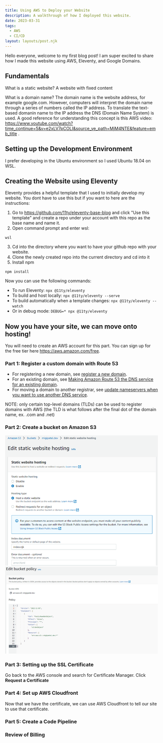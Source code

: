 ```yaml
---
title: Using AWS to Deploy your Website
description: A walkthrough of how I deployed this website.
date: 2023-03-31
tags:
  - AWS
  - CI/CD
layout: layouts/post.njk
---
```

Hello everyone, welcome to my first blog post! I am super excited to share how I made this website using AWS, Eleventy, and Google Domains.

## Fundamentals
What is a static website?
A website with fixed content

What is a domain name?
The domain name is the website address, for example google.com. However, computers will interpret the domain name through a series of numbers called the IP address. To translate the text-based domanin name to the IP address the DNS (Domain Name System) is used. A good reference for understanding this concept is this AWS video: https://www.youtube.com/watch?time_continue=5&v=e2xLV7pCOLI&source_ve_path=MjM4NTE&feature=emb_title . 

## Setting up the Development Environment
I prefer developing in the Ubuntu environment so I used Ubuntu 18.04 on WSL.

## Creating the Website using Eleventy 
Eleventy provides a helpful template that I used to initially develop my website. You dont have to use this but if you want to here are the instructions:
1. Go to https://github.com/11ty/eleventy-base-blog and click "Use this template" and create a repo under your account with this repo as the base name and name it.
2. Open command prompt and enter wsl:
```diff-js
wsl
```
3. Cd into the directory where you want to have your github repo with your website.
4. Clone the newly created repo into the current directory and cd into it 
5. Install npm
```diff-js
npm install
```
Now you can use the following commands:
* To run Eleventy: `npx @11ty/eleventy`
* To build and host locally: `npx @11ty/eleventy --serve`
* To build automatically when a template changes: `npx @11ty/eleventy --watch`
* Or in debug mode: `DEBUG=* npx @11ty/eleventy`

## Now you have your site, we can move onto hosting!
You will need to create an AWS account for this part. You can sign up for the free tier here https://aws.amazon.com/free.

### Part 1: Register a custom domain with Route 53
* For registering a new domain, see [register a new domain](https://docs.aws.amazon.com/Route53/latest/DeveloperGuide/domain-register.html#domain-register-procedure).
* For an existing domain, see [Making Amazon Route 53 the DNS service for an existing domain](https://docs.aws.amazon.com/Route53/latest/DeveloperGuide/MigratingDNS.html).
* For moving a domain to another registrar, see [update nameservers when you want to use another DNS service](https://docs.aws.amazon.com/Route53/latest/DeveloperGuide/domain-register.html#domain-register-other-dns-service-procedure).

NOTE: only certain top-level domains (TLDs) can be used to register domains with AWS (the TLD is what follows after the final dot of the domain name, ex. .com and .net)

### Part 2: Create a bucket on Amazon S3
<img src = "/img/createWebsitePost/editStaticHostingWebsite.png" /> <br>
<img src = "/img/createWebsitePost/editBucketPolicy.png" /> <br>

### Part 3: Setting up the SSL Certificate
Go back to the AWS console and search for Certificate Manager. Click <strong> Request a Certificate </strong>

### Part 4: Set up AWS Cloudfront 
Now that we have the certificate, we can use AWS Cloudfront to tell our site to use that certificate.

### Part 5: Create a Code Pipeline

### Review of Billing








